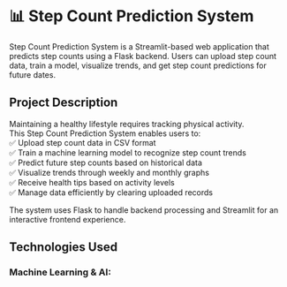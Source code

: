 # 📊 Step Count Prediction System

Step Count Prediction System is a Streamlit-based web application that predicts step counts using a Flask backend. Users can upload step count data, train a model, visualize trends, and get step count predictions for future dates.

## Project Description
Maintaining a healthy lifestyle requires tracking physical activity.<br> This Step Count Prediction System enables users to: <br>
✅ Upload step count data in CSV format<br>
✅ Train a machine learning model to recognize step count trends<br>
✅ Predict future step counts based on historical data<br>
✅ Visualize trends through weekly and monthly graphs<br>
✅ Receive health tips based on activity levels<br>
✅ Manage data efficiently by clearing uploaded records<br>

The system uses Flask to handle backend processing and Streamlit for an interactive frontend experience.


## Technologies Used
### Machine Learning & AI:
